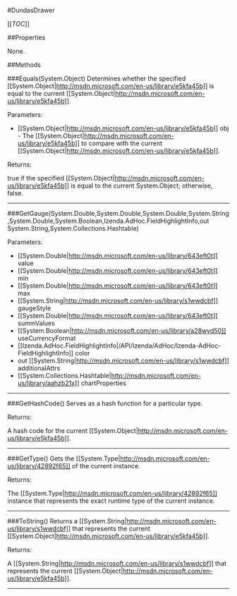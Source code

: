 #DundasDrawer

[[_TOC_]]

##Properties

None.


##Methods

###Equals(System.Object)
Determines whether the specified [[System.Object|http://msdn.microsoft.com/en-us/library/e5kfa45b]] is equal to the current [[System.Object|http://msdn.microsoft.com/en-us/library/e5kfa45b]].

Parameters: 

* [[System.Object|http://msdn.microsoft.com/en-us/library/e5kfa45b]] obj  - The [[System.Object|http://msdn.microsoft.com/en-us/library/e5kfa45b]] to compare with the current [[System.Object|http://msdn.microsoft.com/en-us/library/e5kfa45b]].





Returns:

true if the specified [[System.Object|http://msdn.microsoft.com/en-us/library/e5kfa45b]] is equal to the current System.Object; otherwise, false.


---


###GetGauge(System.Double,System.Double,System.Double,System.String,System.Double,System.Boolean,Izenda.AdHoc.FieldHighlightInfo,out System.String,System.Collections.Hashtable)


Parameters: 

* [[System.Double|http://msdn.microsoft.com/en-us/library/643eft0t]] value 
* [[System.Double|http://msdn.microsoft.com/en-us/library/643eft0t]] min 
* [[System.Double|http://msdn.microsoft.com/en-us/library/643eft0t]] max 
* [[System.String|http://msdn.microsoft.com/en-us/library/s1wwdcbf]] gaugeStyle 
* [[System.Double|http://msdn.microsoft.com/en-us/library/643eft0t]] summValues 
* [[System.Boolean|http://msdn.microsoft.com/en-us/library/a28wyd50]] useCurrencyFormat 
* [[Izenda.AdHoc.FieldHighlightInfo|/API/Izenda/AdHoc/Izenda-AdHoc-FieldHighlightInfo]] color 
* out [[System.String|http://msdn.microsoft.com/en-us/library/s1wwdcbf]] additionalAttrs 
* [[System.Collections.Hashtable|http://msdn.microsoft.com/en-us/library/aahzb21x]] chartProperties 






---


###GetHashCode()
 Serves as a hash function for a particular type.  





Returns:

A hash code for the current [[System.Object|http://msdn.microsoft.com/en-us/library/e5kfa45b]].


---


###GetType()
Gets the [[System.Type|http://msdn.microsoft.com/en-us/library/42892f65]] of the current instance.





Returns:

The [[System.Type|http://msdn.microsoft.com/en-us/library/42892f65]] instance that represents the exact runtime type of the current instance.


---


###ToString()
Returns a [[System.String|http://msdn.microsoft.com/en-us/library/s1wwdcbf]] that represents the current [[System.Object|http://msdn.microsoft.com/en-us/library/e5kfa45b]].





Returns:

A [[System.String|http://msdn.microsoft.com/en-us/library/s1wwdcbf]] that represents the current [[System.Object|http://msdn.microsoft.com/en-us/library/e5kfa45b]].


---


